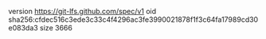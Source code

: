 version https://git-lfs.github.com/spec/v1
oid sha256:cfdec516c3ede3c33c4f4296ac3fe3990021878f1f3c64fa17989cd30e083da3
size 3666
